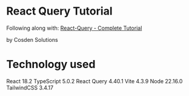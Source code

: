 # React Query Tutorial

Following along with: [React-Query - Complete Tutorial](https://www.youtube.com/watch?v=8K1N3fE-cDs)

by Cosden Solutions

# Technology used

React 18.2
TypeScript 5.0.2
React Query 4.40.1
Vite 4.3.9
Node 22.16.0
TailwindCSS 3.4.17
